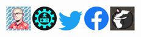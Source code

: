 [![A pixel-art image of Levi](./images/levi-icon.png)](https://levi.dev)
[![A game-dev icon](./images/dev-icon.png)](https://devlog.levi.dev)
[![The Twitter icon](./images/twitter-icon.png)](https://twitter.com/levisl)
[![The Facebook icon](./images/facebook-icon.png)](https://facebook.com/levislindsey)
[![A pixel-art image of a curled-up sleeping cat](./images/cat-icon.png)](https://snoringcat.games)
